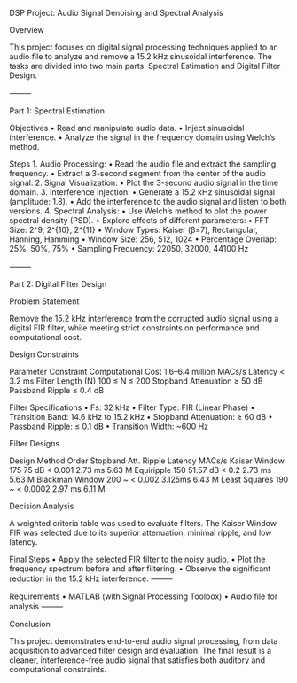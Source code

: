 DSP Project: Audio Signal Denoising and Spectral Analysis

Overview

This project focuses on digital signal processing techniques applied to an audio file to analyze and remove a 15.2 kHz sinusoidal interference. The tasks are divided into two main parts: Spectral Estimation and Digital Filter Design.

⸻

Part 1: Spectral Estimation

Objectives
	•	Read and manipulate audio data.
	•	Inject sinusoidal interference.
	•	Analyze the signal in the frequency domain using Welch’s method.

Steps
	1.	Audio Processing:
	•	Read the audio file and extract the sampling frequency.
	•	Extract a 3-second segment from the center of the audio signal.
	2.	Signal Visualization:
	•	Plot the 3-second audio signal in the time domain.
	3.	Interference Injection:
	•	Generate a 15.2 kHz sinusoidal signal (amplitude: 1.8).
	•	Add the interference to the audio signal and listen to both versions.
	4.	Spectral Analysis:
	•	Use Welch’s method to plot the power spectral density (PSD).
	•	Explore effects of different parameters:
	•	FFT Size: 2^9, 2^{10}, 2^{11}
	•	Window Types: Kaiser (β=7), Rectangular, Hanning, Hamming
	•	Window Size: 256, 512, 1024
	•	Percentage Overlap: 25%, 50%, 75%
	•	Sampling Frequency: 22050, 32000, 44100 Hz

⸻

Part 2: Digital Filter Design

Problem Statement

Remove the 15.2 kHz interference from the corrupted audio signal using a digital FIR filter, while meeting strict constraints on performance and computational cost.

Design Constraints

Parameter	Constraint
Computational Cost	1.6–6.4 million MACs/s
Latency	< 3.2 ms
Filter Length (N)	100 ≤ N ≤ 200
Stopband Attenuation	≥ 50 dB
Passband Ripple	≤ 0.4 dB

Filter Specifications
	•	Fs: 32 kHz
	•	Filter Type: FIR (Linear Phase)
	•	Transition Band: 14.6 kHz to 15.2 kHz
	•	Stopband Attenuation: ≥ 60 dB
	•	Passband Ripple: ≤ 0.1 dB
	•	Transition Width: ~600 Hz

Filter Designs

Design Method	Order	Stopband Att.	Ripple	Latency	MACs/s
Kaiser Window	175	75 dB	< 0.001	2.73 ms	5.63 M
Equiripple	150	51.57 dB	< 0.2	2.73 ms	5.63 M
Blackman Window	200	~	< 0.002	3.125ms	6.43 M
Least Squares	190	~	< 0.0002	2.97 ms	6.11 M

Decision Analysis

A weighted criteria table was used to evaluate filters. The Kaiser Window FIR was selected due to its superior attenuation, minimal ripple, and low latency.

Final Steps
	•	Apply the selected FIR filter to the noisy audio.
	•	Plot the frequency spectrum before and after filtering.
	•	Observe the significant reduction in the 15.2 kHz interference.
⸻

Requirements
	•	MATLAB (with Signal Processing Toolbox)
	•	Audio file for analysis
⸻

Conclusion

This project demonstrates end-to-end audio signal processing, from data acquisition to advanced filter design and evaluation. The final result is a cleaner, interference-free audio signal that satisfies both auditory and computational constraints.
